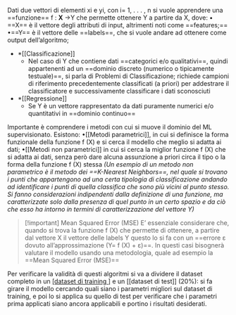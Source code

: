 Dati due vettori di elementi xi e yi, con i= 1, . . . , n si vuole apprendere una ==funzione== f : **X** →Y che permette ottenere Y a partire da X, dove:
 • ==X== è il vettore degli attributi di input, altrimenti noti come ==features;==
•==Y== è il vettore delle ==labels==, che si vuole andare ad ottenere come output dell’algoritmo;
- *[[Classificazione]]
	- Nel caso di Y che contiene dati ==categorici e/o qualitativi==, quindi appartenenti ad un ==dominio discreto (numerico o tipicamente testuale)==, si parla di Problemi di Classificazione; richiede campioni di riferimento precedentemente classificati (a priori) per addestrare il classificatore e successivamente classificare i dati sconosciuti
- *[[Regressione]]
	- Se Y è un vettore rappresentato da dati puramente numerici e/o quantitativi in ==dominio continuo==

Importante è comprendere i metodi con cui si muove il dominio del ML supervisionato. Esistono:
	•[[Metodi parametrici]], in cui si definisce la forma funzionale della funzione f (X) e si cerca il modello che meglio si adatta ai dati;
	•[[Metodi non parametrici]] in cui si cerca la miglior funzione f (X) che si adatta ai dati, senza però dare alcuna assunzione a priori circa il tipo o la forma della funzione f (X) stessa *(Un esempio di un metodo non parametrico è il metodo dei ==K-Nearest Neighbors==, nel quale si trovano i punti che appartengono ad una certa tipologia di classificazione andando ad identificare i punti di quella classifica che sono più vicini al punto stesso. Si fanno considerazioni indipendenti dalla definizione di una funzione, ma caratterizzate solo dalla presenza di quel punto in un certo spazio e da ciò che esso ha intorno in termini di caratterizzazione del vettore Y)*

> [!important] Mean Squared Error (MSE)
> E’ essenziale considerare che, quando si trova la funzione f (X) che permette di ottenere, a partire dal vettore X il vettore delle labels Y questo lo si fa con un ==errore ε dovuto all’approssimazione (Y= f (X) + ε)==. In questi casi bisognerà valutare il modello usando una metodologia, quale ad esempio la ==Mean Squared Error (MSE)==


Per verificare la validità di questi algoritmi si va a dividere il dataset completo in un [[dataset di training ]](80%) e un [[dataset di test]] (20%): si fa girare il modello cercando quali siano i parametri migliori sul dataset di training, e poi lo si applica su quello di test per verificare che i parametri prima applicati siano ancora applicabili e portino i risultati desiderati.